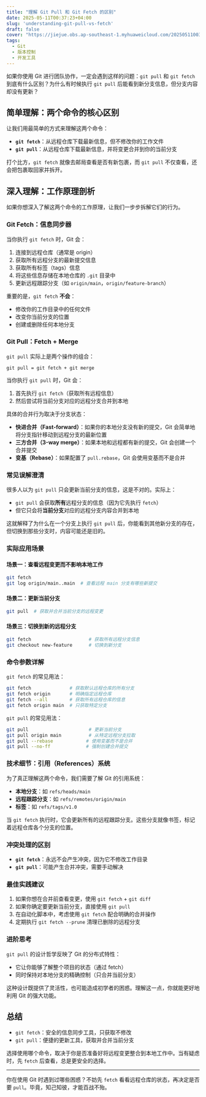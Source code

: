 ```yaml
---
title: "理解 Git Pull 和 Git Fetch 的区别"
date: 2025-05-11T00:37:23+04:00
slug: 'understanding-git-pull-vs-fetch'
draft: false
cover: "https://jiejue.obs.ap-southeast-1.myhuaweicloud.com/20250511003918182.webp"
tags:
  - Git
  - 版本控制
  - 开发工具
---
```


如果你使用 Git 进行团队协作，一定会遇到这样的问题：`git pull` 和 `git fetch` 到底有什么区别？为什么有时候执行 `git pull` 后能看到新分支信息，但分支内容却没有更新？

<!--more-->

## 简单理解：两个命令的核心区别

让我们用最简单的方式来理解这两个命令：

- **`git fetch`**：从远程仓库下载最新信息，但不修改你的工作文件
- **`git pull`**：从远程仓库下载最新信息，并将变更合并到你的当前分支

打个比方，`git fetch` 就像去邮局查看是否有新包裹，而 `git pull` 不仅查看，还会把包裹取回家并拆开。

## 深入理解：工作原理剖析

如果你想深入了解这两个命令的工作原理，让我们一步步拆解它们的行为。

### Git Fetch：信息同步器

当你执行 `git fetch` 时，Git 会：

1. 连接到远程仓库（通常是 origin）
2. 获取所有远程分支的最新提交信息
3. 获取所有标签（tags）信息
4. 将这些信息存储在本地仓库的 `.git` 目录中
5. 更新远程跟踪分支（如 `origin/main`，`origin/feature-branch`）

重要的是，`git fetch` **不会**：
- 修改你的工作目录中的任何文件
- 改变你当前分支的位置
- 创建或删除任何本地分支

### Git Pull：Fetch + Merge

`git pull` 实际上是两个操作的组合：

```
git pull = git fetch + git merge
```

当你执行 `git pull` 时，Git 会：

1. 首先执行 `git fetch`（获取所有远程信息）
2. 然后尝试将当前分支对应的远程分支合并到本地

具体的合并行为取决于分支状态：

- **快进合并（Fast-forward）**：如果你的本地分支没有新的提交，Git 会简单地将分支指针移动到远程分支的最新位置
- **三方合并（3-way merge）**：如果本地和远程都有新的提交，Git 会创建一个合并提交
- **变基（Rebase）**：如果配置了 `pull.rebase`，Git 会使用变基而不是合并

### 常见误解澄清

很多人以为 `git pull` 只会更新当前分支的信息，这是不对的。实际上：

- `git pull` 会获取**所有**远程分支的信息（因为它先执行 `fetch`）
- 但它只会将**当前分支**对应的远程分支内容合并到本地

这就解释了为什么在一个分支上执行 `git pull` 后，你能看到其他新分支的存在，但切换到那些分支时，内容可能还是旧的。

### 实际应用场景

#### 场景一：查看远程变更而不影响本地工作

```bash
git fetch
git log origin/main..main  # 查看远程 main 分支有哪些新提交
```

#### 场景二：更新当前分支

```bash
git pull  # 获取并合并当前分支的远程变更
```

#### 场景三：切换到新的远程分支

```bash
git fetch                     # 获取所有远程分支信息
git checkout new-feature      # 切换到新分支
```

### 命令参数详解

`git fetch` 的常见用法：
```bash
git fetch              # 获取默认远程仓库的所有分支
git fetch origin       # 明确指定远程仓库
git fetch --all        # 获取所有远程仓库的信息
git fetch origin main  # 只获取特定分支
```

`git pull` 的常见用法：
```bash
git pull                      # 更新当前分支
git pull origin main          # 从特定远程分支拉取
git pull --rebase            # 使用变基而不是合并
git pull --no-ff             # 强制创建合并提交
```

### 技术细节：引用（References）系统

为了真正理解这两个命令，我们需要了解 Git 的引用系统：

- **本地分支**：如 `refs/heads/main`
- **远程跟踪分支**：如 `refs/remotes/origin/main`
- **标签**：如 `refs/tags/v1.0`

当 `git fetch` 执行时，它会更新所有的远程跟踪分支。这些分支就像书签，标记着远程仓库各个分支的位置。

### 冲突处理的区别

- **`git fetch`**：永远不会产生冲突，因为它不修改工作目录
- **`git pull`**：可能产生合并冲突，需要手动解决

### 最佳实践建议

1. 如果你想在合并前查看变更，使用 `git fetch` + `git diff`
2. 如果你确定要更新当前分支，直接使用 `git pull`
3. 在自动化脚本中，考虑使用 `git fetch` 配合明确的合并操作
4. 定期执行 `git fetch --prune` 清理已删除的远程分支

### 进阶思考

`git pull` 的设计哲学反映了 Git 的分布式特性：
- 它让你能够了解整个项目的状态（通过 fetch）
- 同时保持对本地分支的精确控制（只合并当前分支）

这种设计既提供了灵活性，也可能造成初学者的困惑。理解这一点，你就能更好地利用 Git 的强大功能。

## 总结

- `git fetch`：安全的信息同步工具，只获取不修改
- `git pull`：便捷的更新工具，获取并合并当前分支

选择使用哪个命令，取决于你是否准备好将远程变更整合到本地工作中。当有疑虑时，先 `fetch` 后查看，总是更安全的选择。

---

你在使用 Git 时遇到过哪些困惑？不妨先 `fetch` 看看远程仓库的状态，再决定是否要 `pull`。毕竟，知己知彼，才能百战不殆。
